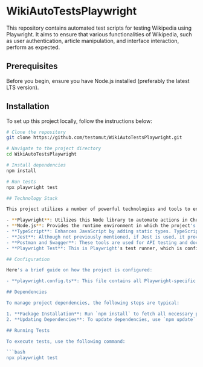 # WikiAutoTestsPlaywright

This repository contains automated test scripts for testing Wikipedia using Playwright. It aims to ensure that various functionalities of Wikipedia, such as user authentication, article manipulation, and interface interaction, perform as expected.

## Prerequisites

Before you begin, ensure you have Node.js installed (preferably the latest LTS version).

## Installation

To set up this project locally, follow the instructions below:

```bash
# Clone the repository
git clone https://github.com/testomut/WikiAutoTestsPlaywright.git

# Navigate to the project directory
cd WikiAutoTestsPlaywright

# Install dependencies
npm install

# Run tests
npx playwright test

## Technology Stack

This project utilizes a number of powerful technologies and tools to ensure high-quality testing and automation:

- **Playwright**: Utilizes this Node library to automate actions in Chromium, Firefox, and WebKit with a single API. Playwright is built to enable cross-browser web automation that is ever-green, capable, reliable, and fast.
- **Node.js**: Provides the runtime environment in which the project's JavaScript code is executed. Node.js is crucial for using npm packages and running JavaScript on the server-side.
- **TypeScript**: Enhances JavaScript by adding static types. TypeScript is used for writing clearer, error-checked code and is transpiled to JavaScript that can be executed by the Node environment.
- **Jest**: Although not previously mentioned, if Jest is used, it provides a framework for all automated test cases, offering features like test organization, async testing, and mock services.
- **Postman and Swagger**: These tools are used for API testing and documentation. Postman allows for easy sending of REST requests and automated tests for APIs, while Swagger facilitates API design and interactive documentation.
- **Playwright Test**: This is Playwright's test runner, which is configured to run tests written with Playwright API in a reliable and efficient manner.

## Configuration

Here's a brief guide on how the project is configured:

- **playwright.config.ts**: This file contains all Playwright-specific configurations, including test runner options, browser options, and hooks for setting up and tearing down the testing environment.

## Dependencies

To manage project dependencies, the following steps are typical:

1. **Package Installation**: Run `npm install` to fetch all necessary packages as defined in `package.json`.
2. **Updating Dependencies**: To update dependencies, use `npm update` to retrieve the latest versions that match the version ranges specified in the `package.json`.

## Running Tests

To execute tests, use the following command:

```bash
npx playwright test
